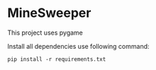 # MineSweeper

This project uses pygame

Install all dependencies use following command:
```
pip install -r requirements.txt
```